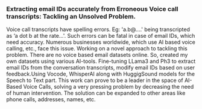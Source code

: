 ### Extracting email IDs accurately from Erroneous Voice call transcripts: Tackling an Unsolved Problem. 
Voice call transcripts have spelling errors. Eg: 'a.b@....' being transcripted as ‘a dot b at the rate...'. Such errors can be fatal in case of email IDs, which need accuracy. Numerous businesses worldwide, which use AI based voice calling, etc., face this issue. Working on a novel approach to tackling this problem. There are no voice based email datasets online. So, created my own datasets using various AI-tools. Fine-tuning LLama3 and Ph3 to extract email IDs from the conversation transcripts, modify email IDs based on user feedback.Using Vocode, WhisperAI along with HuggigSound models for the Speech to Text part. This work can prove to be a leader in the space of AI-Based Voice Calls, solving a very pressing problem by decreasing the need of human intervention. The solution can be expanded to other areas like phone calls, addresses, names, etc.
